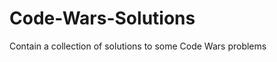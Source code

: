 Code-Wars-Solutions
===================

Contain a collection of solutions to some Code Wars problems
